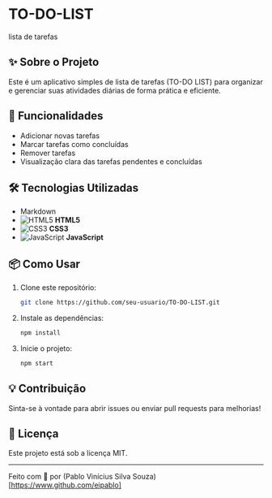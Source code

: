 # TO-DO-LIST
lista de tarefas
## ✨ Sobre o Projeto

Este é um aplicativo simples de lista de tarefas (TO-DO LIST) para organizar e gerenciar suas atividades diárias de forma prática e eficiente.

## 🚀 Funcionalidades

- Adicionar novas tarefas
- Marcar tarefas como concluídas
- Remover tarefas
- Visualização clara das tarefas pendentes e concluídas

## 🛠️ Tecnologias Utilizadas

- Markdown
- ![HTML5](https://img.shields.io/badge/HTML5-E34F26?style=flat-square&logo=html5&logoColor=white) **HTML5**
- ![CSS3](https://img.shields.io/badge/CSS3-1572B6?style=flat-square&logo=css3&logoColor=white) **CSS3**
- ![JavaScript](https://img.shields.io/badge/JavaScript-F7DF1E?style=flat-square&logo=javascript&logoColor=black) **JavaScript**

## 📦 Como Usar

1. Clone este repositório:
    ```bash
    git clone https://github.com/seu-usuario/TO-DO-LIST.git
    ```
2. Instale as dependências:
    ```bash
    npm install
    ```
3. Inicie o projeto:
    ```bash
    npm start
    ```

## 💡 Contribuição

Sinta-se à vontade para abrir issues ou enviar pull requests para melhorias!

## 📄 Licença

Este projeto está sob a licença MIT.

---
Feito com 💙 por (Pablo Vinícius Silva Souza)[https://www.github.com/eipablo]